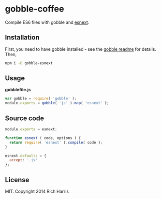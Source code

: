 # gobble-coffee

Compile ES6 files with gobble and [esnext](https://github.com/esnext/esnext).

## Installation

First, you need to have gobble installed - see the [gobble readme](https://github.com/gobblejs/gobble) for details. Then,

```bash
npm i -D gobble-esnext
```

## Usage

**gobblefile.js**

```js
var gobble = require( 'gobble' );
module.exports = gobble( 'js' ).map( 'esnext' );
```

## Source code

```js
module.exports = esnext;

function esnext ( code, options ) {
  return require( 'esnext' ).compile( code );
}

esnext.defaults = {
  accept: '.js'
};
```


## License

MIT. Copyright 2014 Rich Harris
